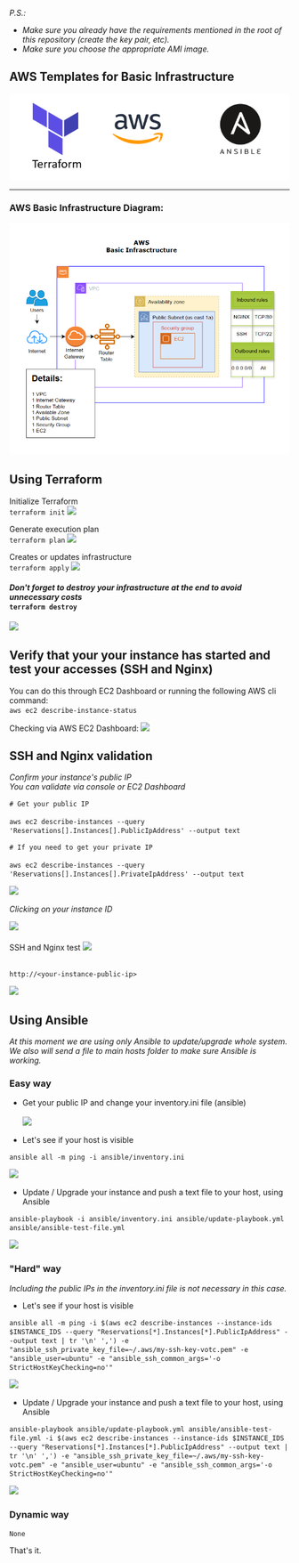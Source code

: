 <i>P.S.:

- Make sure you already have the requirements mentioned in the root of this repository (create the key pair, etc).
- Make sure you choose the appropriate AMI image.</i>

## AWS Templates for Basic Infrastructure

<p align="center">
  <img src="../readme-img/logos.png" alt="logos" />
</p>

<hr>

### AWS Basic Infrastructure Diagram:

<p align="center">
  <img src="../readme-img/aws-basic-infra-diagram.png" alt="basic-infrastructure" />
</p>

## Using Terraform

Initialize Terraform<br>
```terraform init```
<img src="../readme-img/terraform-init.png" />

Generate execution plan<br>
```terraform plan```
<img src="../readme-img/terraform-plan.png" />

Creates or updates infrastructure<br>
```terraform apply```
<img src="../readme-img/terraform-apply.png" />

#### <i>Don't forget to destroy your infrastructure at the end to avoid unnecessary costs</i><br>```terraform destroy```
<img src="../readme-img/terraform-destroy.png" />

## Verify that your your instance has started and test your accesses (SSH and Nginx)
You can do this through EC2 Dashboard or running the following AWS cli command:<br>
```aws ec2 describe-instance-status```

Checking via AWS EC2 Dashboard:
<img src="../readme-img/ec2-instance-running.png" />

## SSH and Nginx validation
<i>Confirm your instance's public IP<br>You can validate via console or EC2 Dashboard</i>

```
# Get your public IP

aws ec2 describe-instances --query 'Reservations[].Instances[].PublicIpAddress' --output text
```

```
# If you need to get your private IP

aws ec2 describe-instances --query 'Reservations[].Instances[].PrivateIpAddress' --output text
```
<img src="../readme-img/ip-public-private.png" />

<br>

<i>Clicking on your instance ID</i>

<img src="../readme-img/ec2-instance-id.png" />
<br><br>
SSH and Nginx test
<img src="../readme-img/ssh-and-nginx-test.png" />
<br><br>

```
http://<your-instance-public-ip>
```
<img src="../readme-img/ec2-nginx-http-test.png">

## Using Ansible

<i>At this moment we are using only Ansible to update/upgrade whole system.<br>
We also will send a file to main hosts folder to make sure Ansible is working.</i>

### Easy way

- Get your public IP and change your inventory.ini file (ansible)
<br><br>
<img src="../readme-img/ansible-inventory-public-ip.png" /><br>

- Let's see if your host is visible

```
ansible all -m ping -i ansible/inventory.ini
```
<img src="../readme-img/ansible-host-visibility.png" /><br>

- Update / Upgrade your instance and push a text file to your host, using Ansible

```
ansible-playbook -i ansible/inventory.ini ansible/update-playbook.yml ansible/ansible-test-file.yml
```

<img src="../readme-img/ansible-update-upgrade-push-file.png" />

### "Hard" way
<i>Including the public IPs in the inventory.ini file is not necessary in this case.</i>

- Let's see if your host is visible

```
ansible all -m ping -i $(aws ec2 describe-instances --instance-ids $INSTANCE_IDS --query "Reservations[*].Instances[*].PublicIpAddress" --output text | tr '\n' ',') -e "ansible_ssh_private_key_file=~/.aws/my-ssh-key-votc.pem" -e "ansible_user=ubuntu" -e "ansible_ssh_common_args='-o StrictHostKeyChecking=no'"
```

<img src="../readme-img/pandora-get-public-ip.png" /><br>

- Update / Upgrade your instance and push a text file to your host, using Ansible

```
ansible-playbook ansible/update-playbook.yml ansible/ansible-test-file.yml -i $(aws ec2 describe-instances --instance-ids $INSTANCE_IDS --query "Reservations[*].Instances[*].PublicIpAddress" --output text | tr '\n' ',') -e "ansible_ssh_private_key_file=~/.aws/my-ssh-key-votc.pem" -e "ansible_user=ubuntu" -e "ansible_ssh_common_args='-o StrictHostKeyChecking=no'"
```

<img src="../readme-img/pandora-update-upgrade-push-file.png" />

### Dynamic way

```
None
```

That's it.
